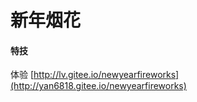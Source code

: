 # 新年烟花
 


#### 特技

 
   体验 [http://lv.gitee.io/newyearfireworks](http://yan6818.gitee.io/newyearfireworks)
  
